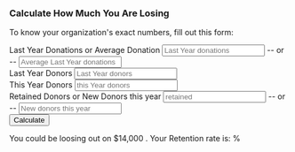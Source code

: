 ---
---
### Calculate How Much You Are Losing

To know your organization's exact numbers, fill out this form:

<form id="retention-form">
  <label for="last_year_donations">Last Year Donations or Average Donation</label>
  <input type="text" id="donations" name="last_year_donations" placeholder="Last Year donations" />
  -- or --
  <input type="text" id="avg-donations" name="avg_last_year_donations" placeholder="Average Last Year donations" />
  <br/>
  <label for="last_year_dononor">Last Year Donors</label>
  <input type="text" id="last-year-donors" name="last_year_donors" placeholder="Last Year donors" />
  <br/>
  <label for="this_year_dononor">This Year Donors</label>
  <input type="text" id="this-year-donors" name="this_year_donors" placeholder="this Year donors" />
  <br/>
  <label for="retained-donors">Retained Donors or New Donors this year</label>
  <input type="text" id="retained-donors" name="this_year_donors" placeholder="retained" />
  -- or --
  <input type="text" id="this-year-new-donors" name="this_year_new_donors" placeholder="New donors this year" />
  <br/>
  <button id="calculate-form">Calculate</button>
</form>
You could be loosing out on <span id="lost-dollars">$14,000</span> .
Your Retention rate is: <span id="retention-rate"></span>%

